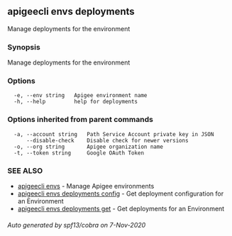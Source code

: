 ## apigeecli envs deployments

Manage deployments for the environment

### Synopsis

Manage deployments for the environment

### Options

```
  -e, --env string   Apigee environment name
  -h, --help         help for deployments
```

### Options inherited from parent commands

```
  -a, --account string   Path Service Account private key in JSON
      --disable-check    Disable check for newer versions
  -o, --org string       Apigee organization name
  -t, --token string     Google OAuth Token
```

### SEE ALSO

* [apigeecli envs](apigeecli_envs.md)	 - Manage Apigee environments
* [apigeecli envs deployments config](apigeecli_envs_deployments_config.md)	 - Get deployment configuration for an Environment
* [apigeecli envs deployments get](apigeecli_envs_deployments_get.md)	 - Get deployments for an Environment

###### Auto generated by spf13/cobra on 7-Nov-2020

